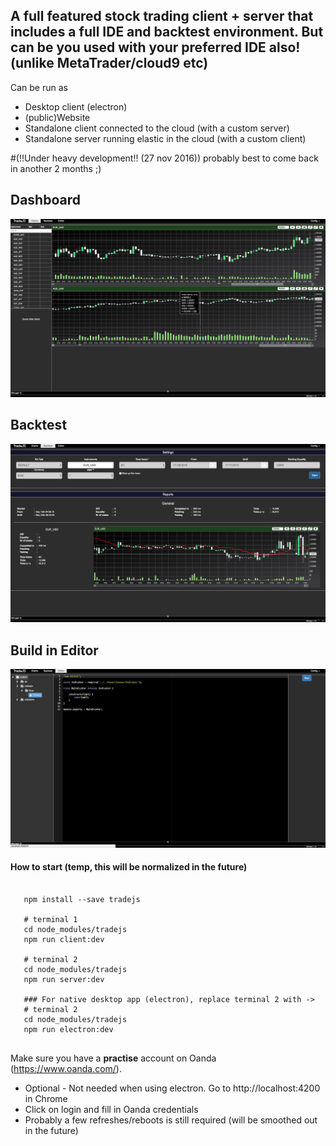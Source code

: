 ## A full featured stock trading client + server that includes a full IDE and backtest environment. But can be you used with your preferred IDE also! (unlike MetaTrader/cloud9 etc) 

Can be run as
- Desktop client (electron)
- (public)Website
- Standalone client connected to the cloud (with a custom server)
- Standalone server running elastic in the cloud (with a custom client)

 #(!!Under heavy development!! (27 nov 2016))
 probably best to come back in another 2 months ;)
 

 ## Dashboard
 ![Alt text](doc/screenshot/dashboard.png?raw=true "Title")
 
 ## Backtest
 ![Alt text](doc/screenshot/backtest.png?raw=true "Title")
 
 ## Build in Editor
 ![Alt text](doc/screenshot/editor.png?raw=true "Title")
 
  #### How to start (temp, this will be normalized in the future)
  
  ```
 
     npm install --save tradejs
     
     # terminal 1
     cd node_modules/tradejs
     npm run client:dev
     
     # terminal 2
     cd node_modules/tradejs
     npm run server:dev
     
     ### For native desktop app (electron), replace terminal 2 with ->
     # terminal 2
     cd node_modules/tradejs
     npm run electron:dev
    
 ```
 
 Make sure you have a **practise** account on Oanda (https://www.oanda.com/).
 
 * Optional - Not needed when using electron. Go to http://localhost:4200 in Chrome
 * Click on login and fill in Oanda credentials
 * Probably a few refreshes/reboots is still required (will be smoothed out in the future)
 